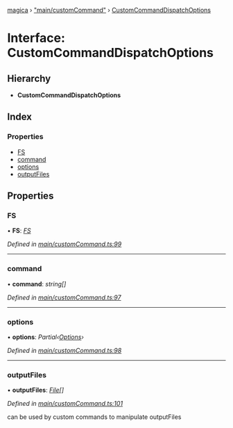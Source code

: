 [magica](../README.md) › ["main/customCommand"](../modules/_main_customcommand_.md) › [CustomCommandDispatchOptions](_main_customcommand_.customcommanddispatchoptions.md)

# Interface: CustomCommandDispatchOptions

## Hierarchy

* **CustomCommandDispatchOptions**

## Index

### Properties

* [FS](_main_customcommand_.customcommanddispatchoptions.md#fs)
* [command](_main_customcommand_.customcommanddispatchoptions.md#command)
* [options](_main_customcommand_.customcommanddispatchoptions.md#options)
* [outputFiles](_main_customcommand_.customcommanddispatchoptions.md#outputfiles)

## Properties

###  FS

• **FS**: *[FS](_file_emscriptenfs_.fs.md)*

*Defined in [main/customCommand.ts:99](https://github.com/cancerberoSgx/magica/blob/8fb28f9/src/main/customCommand.ts#L99)*

___

###  command

• **command**: *string[]*

*Defined in [main/customCommand.ts:97](https://github.com/cancerberoSgx/magica/blob/8fb28f9/src/main/customCommand.ts#L97)*

___

###  options

• **options**: *Partial‹[Options](_types_.options.md)›*

*Defined in [main/customCommand.ts:98](https://github.com/cancerberoSgx/magica/blob/8fb28f9/src/main/customCommand.ts#L98)*

___

###  outputFiles

• **outputFiles**: *[File](../classes/_file_file_.file.md)[]*

*Defined in [main/customCommand.ts:101](https://github.com/cancerberoSgx/magica/blob/8fb28f9/src/main/customCommand.ts#L101)*

can be used by custom commands to manipulate outputFiles
